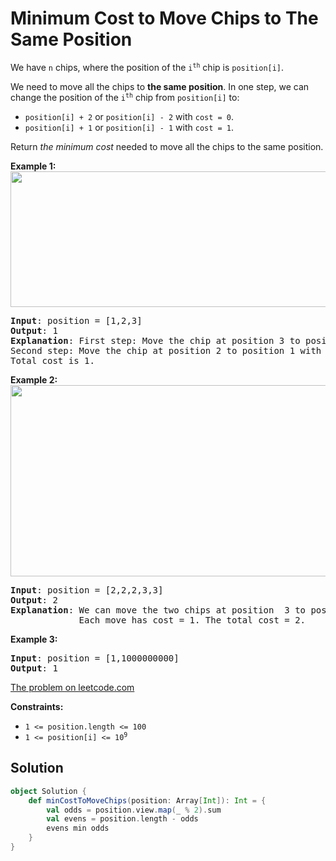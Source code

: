 # Minimum Cost to Move Chips to The Same Position

We have `n` chips, where the position of the <code>i<sup>th</sup></code> chip
is `position[i]`.

We need to move all the chips to **the same position**. In one step, we can
change the position of the <code>i<sup>th</sup></code> chip from `position[i]`
to:

* `position[i] + 2` or `position[i] - 2` with `cost = 0`.
* `position[i] + 1` or `position[i] - 1` with `cost = 1`.

Return _the minimum cost_ needed to move all the chips to the same position.

**Example 1:**
<img alt="" src="https://assets.leetcode.com/uploads/2020/08/15/chips_e1.jpg" style="width: 750px; height: 217px;">
<pre>
<b>Input</b>: position = [1,2,3]
<b>Output</b>: 1
<b>Explanation</b>: First step: Move the chip at position 3 to position 1 with cost = 0.
Second step: Move the chip at position 2 to position 1 with cost = 1.
Total cost is 1.
</pre>

**Example 2:**
<img alt="" src="https://assets.leetcode.com/uploads/2020/08/15/chip_e2.jpg" style="width: 750px; height: 306px;">
<pre>
<b>Input</b>: position = [2,2,2,3,3]
<b>Output</b>: 2
<b>Explanation</b>: We can move the two chips at position  3 to position 2.
             Each move has cost = 1. The total cost = 2.
</pre>

**Example 3:**
<pre>
<b>Input</b>: position = [1,1000000000]
<b>Output</b>: 1
</pre>

[The problem on leetcode.com](https://leetcode.com/problems/minimum-cost-to-move-chips-to-the-same-position/)

**Constraints:**

* `1 <= position.length <= 100`
* <code>1 <= position[i] <= 10<sup>9</sup></code>

## Solution

```scala
object Solution {
    def minCostToMoveChips(position: Array[Int]): Int = {
        val odds = position.view.map(_ % 2).sum
        val evens = position.length - odds
        evens min odds
    }
}
```
